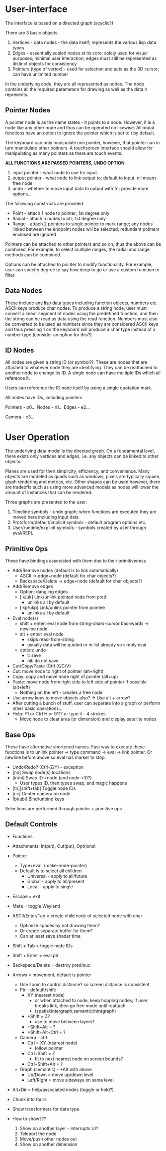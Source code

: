 User-interface
============

The interface is based on a directed graph (acyclic?)

There are 3 basic objects:
1. Vertices - data nodes - the data itself; represents the various lisp 
data types
2. Edges - essentially scaled nodes at its core; solely used for visual
purposes; minimal user interaction; edges must still be represented as 
distinct objects for consistency
3. Pointers (type of vertex) - used for selection and acts as the 3D
cursor; can have unlimited number

In the underlying code, they are all represented as nodes. The node 
contains all the required parameters for drawing as well as the data
it represents.

## Pointer Nodes

A pointer node is as the name states - it points to a node. However, it
is a node like any other node and thus can be operated on likewise. All
nodal functions have an option to ignore the pointer which is set to t 
by default.

The keyboard can only manipulate one pointer, however, that pointer
can in turn manipulate other poitners. A touchscreen interface should
allow for manipulating as many pointers as there are touch events.

**ALL FUNCTIONS ARE PASSED POINTERS, UNDO OPTION**
1. input pointer  - what node to use for input
2. output pointer - what node to link output to; default to input; nil means free node
2. undo - whether to move input data to output with fn; provide more options...

The following constructs are provided:

* Point  - attach 1 node to pointer; 1st degree only
* Radial - attach n nodes to ptr; 1st degree only
* Range  - attach 2 pointers to single pointer to mark range; any
nodes linked between the endpoint nodes will be selected; redundant
pointers enclosed are ignored

Pointers can be attached to other pointers and so on, thus the above
can be combined. For example, to select multiple ranges, the radial
and range methods can be combined.

Options can be attached to pointer to modify functionality. For example,
user can specify degree to say how deep to go or use a custom function
to filter.

## Data Nodes

These include any lisp data types including function objects, numbers 
etc. ASCII keys produce char nodes. To produce a string
node, user must convert a linear segment of nodes using the predefined
function, and then the string can be read as data using the read 
function. Numbers must also be converted to be used as numbers since
they are considered ASCII keys and thus pressing 1 on the keyboard will
produce a char type instead of a number type 
(consider an option for this?).

## ID Nodes

All nodes are given a string ID (or symbol?). These are nodes that are 
attached to whatever node they are identifying. They can be reattached
to another node to change its ID. A single node can have multiple IDs
which all reference it.

Users can reference the ID node itself by using a single quotation mark.

All nodes have IDs, including pointers

Pointers - p0...
Nodes    - n1...
Edges    - e2...

Camera   - c3...

# User Operation

The underlying data model is the directed graph. On a fundamental level,
there exists only vertices and edges, i.e. any objects can be linked to
other objects.

Planes are used for their simplicity, efficiency, and convenience. Many
objects are modeled as quads such as windows, pixels are typically
square, glyph rendering and metrics, etc. Other shapes can be used
however, there are tradeoffs such as using more advanced models as nodes
will lower the amount of instances that can be rendered.

Three graphs are presented to the user:
1. Timeline symbols - undo graph; when functions are executed they are
moved here including input data
2. Protoform/default/implicit symbols - default program options etc.
3. User/runtime/explicit symbols - symbols created by user through eval/REPL

## Primitive Ops

These have bindings associated with them due to their primitiveness

- Add/Remove nodes (default is to link automatically)
  - ASCII -> edge+node (default for char objects?)
  - Backspace/Delete -> edge+node (default for char objects?)
- Add/Remove edges
  - Option: dangling edges
  - [lk/uk] Link/unlink pointed node from pred
    - unlinks all by default
  - [lkp/ukp] Link/unlink pointer from pointee
    - unlinks all by default
- Eval node(s)
  - shift + enter: eval node from string-chars-cursor backwards -> newline node
  - alt   + enter: eval node
    - skips read-from-string
    - usually data will be quoted or in list already so simply eval
  - option: undo
    - t: save
    - nil: do not save
- Cut/Copy/Paste (Ctrl-X/C/V)
 - Cut: move node to right of pointer (alt+right)
 - Copy: copy and move node right of pointer (alt+up)
 - Paste: move node from right side to left side of pointer if possible (alt+left)
   - Nothing on the left - creates a free node
 - Use arrow keys to move objects also? -> Use alt + arrow?
 - After cutting a bunch of stuff, user can seperate into a graph or
   perform other basic operations...
- Help: F1 or Ctrl H or 911? or type it - 4 strokes
  - Move node to clear area (or dimension) and display satellite nodes

## Base Ops

These have alternative shortened names. Fast way to execute these
functions is to unlink pointer -> type command -> eval -> link pointer.
Or newline before above so eval has marker to stop.

- Undo/Redo? (Ctrl-Z/Y) - exception
- [nn] Swap node(s) locations
- [in/ni] Swap ID->node (and node->ID?)
  - User types ID, then types swap, and magic happens
- [tn][shift+tab] Toggle node IDs
- [cc] Center camera on node
- [bi/ubi] Bind/unbind keys

Selections are performed through pointer + primitive ops

## Default Controls

* Functions
 * Attachments: In(put), Out(put), Opt(ions)
* Pointer
  * Type+eval: (make-node-pointer)
  * Default is to select all children
    * Universal - apply to all/future
    * Global - apply to all/present
    * Local - apply to single
      
* Escape = exit
* Meta = toggle Wayland
* ASCII/Enter/Tab = create child node of selected node with char
  * Optimize spaces by not drawing them?
  * Or create separate buffer for them?
  * Can at least save shader time
* Shift + Tab = toggle node IDs
* Shift + Enter = eval ptr
* Backspace/Delete = destroy pred/suc
* Arrows = movement; default is pointer
  * Use zoom to control distance? so screen distance is consistent
  * Ptr - default/shift:
    * XY (nearest node)
      - or when attached to node, keep hopping nodes; if user breaks
      link, then go free mode until reattach
      - (spatial:intergraph;semantic:intragraph)
    * +Shift = Z?
      - use to move between layers?
    * +Shift+Alt = ?
    * +Shift+Alt+Ctrl = ? 
  * Camera - ctrl:
    * Ctrl = XY (nearest node)
      - follow pointer
    * Ctrl+Shift = Z
      - fit to next nearest node on screen bounds?
    * Ctrl+Shift+Alt = ?
  * Graph (semantic) - +Alt with above
    * Up/Down = move up/down level
    * Left/Right = move sideways on same level

* Alt+Dir = help/associated nodes (toggle or hold?)
* Chunk into fours
* Show transformers for data type
* How to show???
  1. Show on another layer - interrupts UI?
  2. Teleport the node
  3. Move/push other nodes out
  4. Show on another dimension
